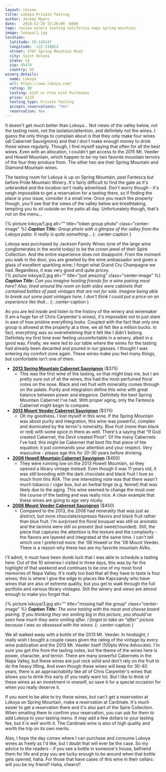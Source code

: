 ```yaml
---
layout: review
title: Lokoya Private Tasting
author: Jeremy Myers
date:   2018-12-29 15:20:00 -0400
tags: review winery tasting california napa spring-mountain
image: lokoya/1.jpg
location:
  latitude: 38.520147
  longitude: -122.538024
  street: 3787 Spring Mountain Road
  city: Saint Helena
  state: CA
  zip: 95474
  country: US
winery_details:
  name: Lokoya
  url: https://www.lokoya.com/
  rating: 98
  tasting: $125 or Free with Purchases
  price: $125
  tasting_type: Private Tasting
  accepts_reservations: "Yes"
  reservation: Yes
---
```

It doesn't get much better than Lokoya...  Not views of the valley below, not the tasting room, not the isolation/attention, and definitely not the wines.  I guess the only things to complain about is that they only make four wines (all Cabernet Sauvignons) and that I don't make enough money to drink these wines regularly.  Though, I find myself saying that often for all the best wines.  Even with an allocation, I couldn't get access to the 2015 Mt. Veeder and Howell Mountain, which happen to be my two favorite mountain terroirs of the four they produce from.  The other two are their Spring Mountain and Diamond Mountain wines.

The tasting room for Lokoya is up on Spring Mountain, past Fantesca but before Pride Mountain Winery.  It's fairly difficult to find the gate as it's unbranded and the location isn't really advertised.  Don't worry though - it's neigh impossible to get a reservation for a tasting there, so if finding the place is your issue, consider it a small one.  Once you reach the property though, you'll see that the views of the valley below are breathtaking, tempting you to sit outside on the patio all day.  Unfortunately though, that's not on the menu...

{% picture lokoya/1.jpg alt="" title="token group photo" class="center-image" %}
***Caption Title:*** *Group photo with a glimpse of the valley from the Lokoya patio.  It really is quite something...*
{: .center-caption }

Lokoya was purchased by Jackson Family Wines (one of the large wine conglomerates in the world today) to be the crown jewel of their Spire Collection.  And the entire experience does not disappoint.  From the moment you walk in the door, you are greeted by the wine ambassador and given a glass of excellent sparkling wine; I forget what Grand Cru Champagne we had.  Regardless, it was very good and quite pricey.  
{% picture lokoya/2.jpg alt="" title="just amazing" class="center-image" %}
***Caption Title:*** *Can you imagine hosting friends for a wine pairing meal here?  Also, lined around the room on both sides were cabinets that contained bottles of past vintages that are not for sale.  Imagine being able to break out some past vintages here.  I don't think I could put a price on an experience like that...*
{: .center-caption }

As you are led inside and listen to the history of the winery and winemaker (I am a huge fan of Chris Carpenter's wines), it's impossible not to just stare in awe of how pristine everything looks.  Coupled with the fact that only one group is allowed at the property at a time, we all felt like a million bucks.  In fact, everything was so overwhelming that it felt like I didn't belong.  Definitely my first time ever feeling uncomfortable in a winery, albeit in a good way.  Finally, we were led to our table where the wines for the tasting had already been decanted and poured in our glasses.  I thought I was entering my comfort zone again.  These wines make you feel many things, but comfortable isn't one of them.

* [**2013 Spring Mountain Cabernet Sauvignon**](https://www.lokoya.com/collection#spring-mountain) ($375)
  * This was the first wine of the tasting, so that might bias me, but I am pretty sure out of all the wines, this had the most perfumed floral notes on the nose.  Black and red fruit with minerality comes through on the palate.  Purity and integration define this wine with great balance between power and elegance.  Definitely the best Spring Mountain Cabernet I've had.  With proper aging, only the Fantesca Cabernet might begin to compare.
* [**2013 Mount Veeder Cabernet Sauvignon**](https://www.lokoya.com/collection#mount-veeder) ($375)
  * Oh my goodness.  I lost myself in this wine.  If the Spring Mountain was about purity and integration, this wine was powerful, complex and dominated by the terroir's minerality.  Blue fruit (more than black or red) with some spice in there as well.  There's a saying that "If God created Cabernet, the Devil created Pinot".  Of the many Cabernets I've had, this might be Cabernet that best fits that piece of hte equation; it just commands your attention and your respect.  Very masculine - please age this for 20-30 years before drinking.
* [**2006 Howell Mountain Cabernet Sauvignon**](https://www.lokoya.com/collection#howell-mountain) ($450)
  * They were running low on the 2013 Howell Mountain, so they opened a library vintage instead.  Even though it was 11 years old, it was still brooding with the dark chocolate and black fruit I love so much from this AVA.  The one interesting note was that there wasn't much tobacco / cigar box, but an herbal tinge (e.g. fennel) that was likely due to the aging.  This wine seemed to change the most over the course of the tasting and was really nice.  A clear example that these wines are going to age very nicely.
* [**2006 Mount Veeder Cabernet Sauvignon**](https://www.lokoya.com/collection#mount-veeder) ($450)
  * Compared to the 2013, the 2006 had minerality that was just as distinct, but more chocolate/espresso flavors and black fruit rather than blue fruit.  I'm surprised the floral bouquet was still so aromatic and the tannins were still so present (but sweet/rounded).  Still, the piece that captures the attention is the texture and the complexity - the flavors are layered and integrated at the same time.  I can't tell which one I preferred more: the '06 Howell or the '06 Mount Veeder.  There is a reason why these two are my favorite mountain AVAs.

I'll admit, it must have been dumb luck that I was able to schedule a tasting here.  Out of the 10 wineries I visited in three days, this was by far the highlight of that weekend and continues to be one of my most fond memories of Napa Valley.  It's really too bad that all they have to taste is four wines; this is where I give the edge to places like Kapcsandy who have wines that are also of extreme quality, but you get to walk through the full portfolio and various library vintages.  Still the winery and views are almost enough to make you forget that.  

{% picture lokoya/3.jpg alt="" title="missing half the group" class="center-image" %}
***Caption Title:*** *The wine tasting with the meat and cheese board pairing.  If you thinking they are smiling big in this picture, you should've seen how much they were smiling after.  I forgot to take an "after" picture because I was so obsessed with the wines.*
{: .center-caption }

We all walked away with a bottle of the 2013 Mt. Veeder.  In hindsight, I really wish I bought a couple cases given the rating of the vintage by every wine publication and the 2013 Mt. Veeder itself (100pts Wine Advocate).  I'm sure you got this from the tasting notes, but the theme of the wines here is power, character, and terroir.  There are many powerful Cabernets in the Napa Valley, but these wines are just rock solid and don't rely on the fruit to do the heavy lifting.  And even though these wines will keep for 30-40 years, there is an approachability like all of Chris Carpenter's wines that allows you to drink this early (if you really want to).  But I like to think of these wines as an investment in oneself, so save it for a special occasion for when you really deserve it.

If you want to be able to try these wines, but can't get a reservation at Lokoya on Spring Mountain, make a reservation at Cardinale.  It's much easier to get a reservation there and it's also part of the Spire Collection.  When emailing them to confirm your reservation, you can ask for them to add Lokoya to your tasting menu.  It may add a few dollars to your tasting fee, but it is well worth it.  The Cardinale wine is also of high quality and worth the trip on its own merits.  

Alas, I hope the day comes where I can purchase and consume Lokoya wines as freely as I'd like, but I doubt that will ever be the case.  So my advice to the readers - if you see a bottle in someone's house, befriend them for life and pray you are lucky enough to be around when that bottle gets opened, haha.  For those that have cases of this wine in their cellars: will you be my friend?  Haha, cheers!!

